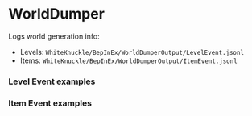 # WorldDumper

Logs world generation info:
- Levels: `WhiteKnuckle/BepInEx/WorldDumperOutput/LevelEvent.jsonl`
- Items: `WhiteKnuckle/BepInEx/WorldDumperOutput/ItemEvent.jsonl`

### Level Event examples



### Item Event examples
